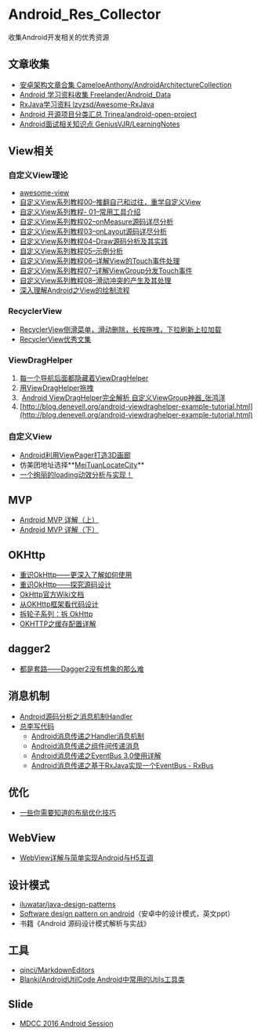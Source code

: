 # Android_Res_Collector
收集Android开发相关的优秀资源

## 文章收集
- [安卓架构文章合集 CameloeAnthony/AndroidArchitectureCollection](https://github.com/CameloeAnthony/AndroidArchitectureCollection) 
- [Android 学习资料收集 Freelander/Android_Data](https://github.com/Freelander/Android_Data)
- [RxJava学习资料 lzyzsd/Awesome-RxJava](https://github.com/lzyzsd/Awesome-RxJava)
- [Android 开源项目分类汇总 Trinea/android-open-project](https://github.com/Trinea/android-open-project)
- [Android面试相关知识点 GeniusVJR/LearningNotes](https://github.com/GeniusVJR/LearningNotes)

## View相关
### 自定义View理论
- [awesome-view](https://github.com/xinghongfei/awesome-view)
- [自定义View系列教程00–推翻自己和过往，重学自定义View](http://blog.csdn.net/lfdfhl/article/details/51671038)
- [自定义View系列教程- 01–常用工具介绍](http://blog.csdn.net/lfdfhl/article/details/51324275)
- [自定义View系列教程02–onMeasure源码详尽分析](http://blog.csdn.net/lfdfhl/article/details/51347818)
- [自定义View系列教程03–onLayout源码详尽分析](http://blog.csdn.net/lfdfhl/article/details/51393131)
- [自定义View系列教程04–Draw源码分析及其实践](http://blog.csdn.net/lfdfhl/article/details/51435968)
- [自定义View系列教程05–示例分析](http://blog.csdn.net/lfdfhl/article/details/51508727)
- [自定义View系列教程06–详解View的Touch事件处理](http://blog.csdn.net/lfdfhl/article/details/51559847)
- [自定义View系列教程07–详解ViewGroup分发Touch事件](http://blog.csdn.net/lfdfhl/article/details/51603088)
- [自定义View系列教程08–滑动冲突的产生及其处理](http://blog.csdn.net/lfdfhl/article/details/51656492)
- [深入理解Android之View的绘制流程](http://www.jianshu.com/p/060b5f68da79)

### RecyclerView
- [RecyclerView侧滑菜单，滑动删除，长按拖拽，下拉刷新上拉加载](http://blog.csdn.net/yanzhenjie1003/article/details/52115566)
- [RecyclerView优秀文集](https://github.com/CymChad/CymChad.github.io)

### ViewDragHelper
1. [每一个导航后面都隐藏着ViewDragHelper](http://flavienlaurent.com/blog/2013/08/28/each-navigation-drawer-hides-a-viewdraghelper/)
2. [用ViewDragHelper拖拽](http://fedepaol.github.io/blog/2014/09/01/dragging-with-viewdraghelper/)
3.  [Android ViewDragHelper完全解析 自定义ViewGroup神器_张鸿洋](http://blog.csdn.net/lmj623565791/article/details/46858663)
4. [http://blog.denevell.org/android-viewdraghelper-example-tutorial.html](http://blog.denevell.org/android-viewdraghelper-example-tutorial.html)

### 自定义View
-  [Android利用ViewPager打造3D画廊](http://www.cnblogs.com/libertycode/p/5790040.html)
-  仿美团地址选择**[MeiTuanLocateCity](https://github.com/yangxu4536/MeiTuanLocateCity)**
- [一个绚丽的loading动效分析与实现！](http://blog.csdn.net/tianjian4592/article/details/44538605)


## MVP
- [Android MVP 详解（上）](http://www.jianshu.com/p/9a6845b26856)
- [Android MVP 详解（下）](http://www.jianshu.com/p/0590f530c617)

## OKHttp

- [重识OkHttp——更深入了解如何使用](http://www.jianshu.com/p/c70d0ce5400c)
- [重识OkHttp——探究源码设计](http://www.jianshu.com/p/c58fd0a78791)
- [OkHttp官方Wiki文档](https://github.com/square/okhttp/wiki)
- [从OKHttp框架看代码设计](http://gold.xitu.io/post/581311cabf22ec0068826aff)
- [拆轮子系列：拆 OkHttp](http://blog.piasy.com/2016/07/11/Understand-OkHttp/)
- [OKHTTP之缓存配置详解](http://blog.csdn.net/briblue/article/details/52920531)

## dagger2
- [都是套路——Dagger2没有想象的那么难](http://www.jianshu.com/p/47c7306b2994)


## 消息机制
- [Android源码分析之消息机制Handler](http://www.jianshu.com/p/d15a57287b20)
- [总李写代码](http://home.cnblogs.com/u/whoislcj/)
  - [Android消息传递之Handler消息机制](http://www.cnblogs.com/whoislcj/p/5590615.html)
  - [Android消息传递之组件间传递消息](http://www.cnblogs.com/whoislcj/p/5593056.html)
  - [Android消息传递之EventBus 3.0使用详解](http://www.cnblogs.com/whoislcj/p/5595714.html)
  - [Android消息传递之基于RxJava实现一个EventBus - RxBus](http://www.cnblogs.com/whoislcj/p/5816992.html)


## 优化
- [一些你需要知道的布局优化技巧](http://blog.csdn.net/qq_17766199/article/details/52863741)

## WebView
- [WebView详解与简单实现Android与H5互调](http://blog.csdn.net/qq_24530405/article/details/52067474)


## 设计模式
- [iluwatar/java-design-patterns](https://github.com/iluwatar/java-design-patterns)
- [Software design pattern on android](http://www.slideshare.net/PedroVicenteGmezSnch/software-design-patterns-on-android)（安卓中的设计模式，英文ppt）
- 书籍《Android 源码设计模式解析与实战》




## 工具
- [qinci/MarkdownEditors](https://github.com/qinci/MarkdownEditors)
- [Blankj/AndroidUtilCode Android中常用的Utils工具类](https://github.com/Blankj/AndroidUtilCode)

## Slide
- [MDCC 2016 Android Session](https://github.com/MDCC2016/Android-Session-Slides)

